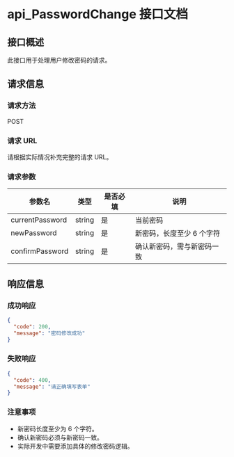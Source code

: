 # api_PasswordChange 接口文档

## 接口概述
此接口用于处理用户修改密码的请求。

## 请求信息
### 请求方法
POST

### 请求 URL
请根据实际情况补充完整的请求 URL。

### 请求参数
| 参数名 | 类型 | 是否必填 | 说明 |
| ---- | ---- | ---- | ---- |
| currentPassword | string | 是 | 当前密码 |
| newPassword | string | 是 | 新密码，长度至少 6 个字符 |
| confirmPassword | string | 是 | 确认新密码，需与新密码一致 |

## 响应信息
### 成功响应
```json
{
  "code": 200,
  "message": "密码修改成功"
}
```

### 失败响应
```json
{
  "code": 400,
  "message": "请正确填写表单"
}
```

### 注意事项
- 新密码长度至少为 6 个字符。
- 确认新密码必须与新密码一致。
- 实际开发中需要添加具体的修改密码逻辑。